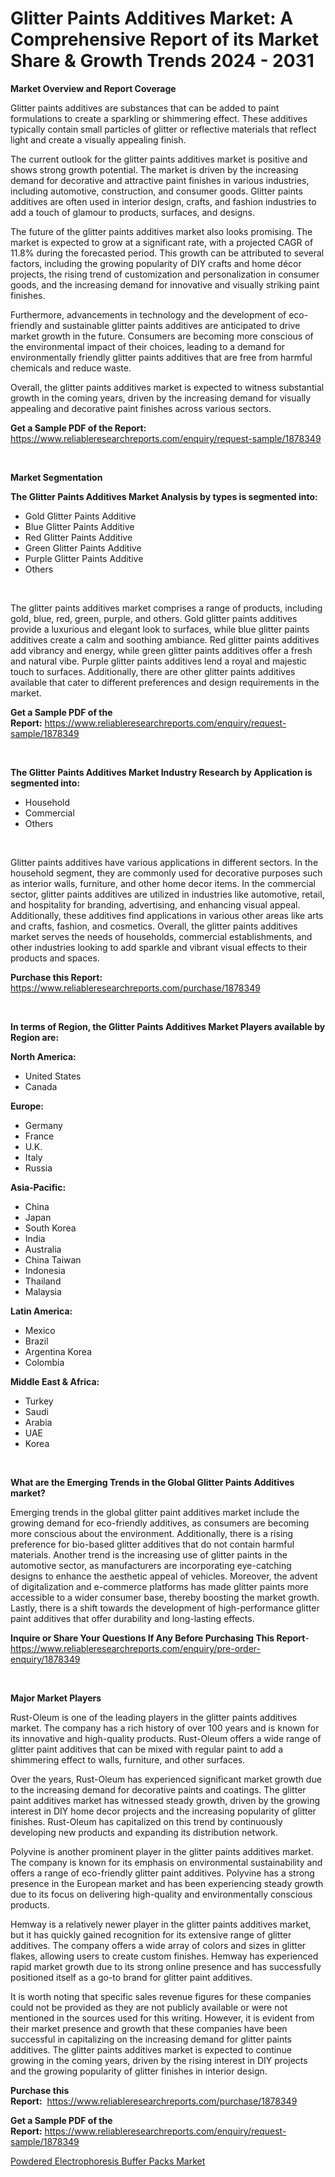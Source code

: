 <p><h1>Glitter Paints Additives Market: A Comprehensive Report of its Market Share & Growth Trends 2024 - 2031</h1></p><p><strong>Market Overview and Report Coverage</strong></p>
<p><p>Glitter paints additives are substances that can be added to paint formulations to create a sparkling or shimmering effect. These additives typically contain small particles of glitter or reflective materials that reflect light and create a visually appealing finish.</p><p>The current outlook for the glitter paints additives market is positive and shows strong growth potential. The market is driven by the increasing demand for decorative and attractive paint finishes in various industries, including automotive, construction, and consumer goods. Glitter paints additives are often used in interior design, crafts, and fashion industries to add a touch of glamour to products, surfaces, and designs.</p><p>The future of the glitter paints additives market also looks promising. The market is expected to grow at a significant rate, with a projected CAGR of 11.8% during the forecasted period. This growth can be attributed to several factors, including the growing popularity of DIY crafts and home décor projects, the rising trend of customization and personalization in consumer goods, and the increasing demand for innovative and visually striking paint finishes.</p><p>Furthermore, advancements in technology and the development of eco-friendly and sustainable glitter paints additives are anticipated to drive market growth in the future. Consumers are becoming more conscious of the environmental impact of their choices, leading to a demand for environmentally friendly glitter paints additives that are free from harmful chemicals and reduce waste.</p><p>Overall, the glitter paints additives market is expected to witness substantial growth in the coming years, driven by the increasing demand for visually appealing and decorative paint finishes across various sectors.</p></p>
<p><strong>Get a Sample PDF of the Report:</strong> <a href="https://www.reliableresearchreports.com/enquiry/request-sample/1878349">https://www.reliableresearchreports.com/enquiry/request-sample/1878349</a></p>
<p>&nbsp;</p>
<p><strong>Market Segmentation</strong></p>
<p><strong>The Glitter Paints Additives Market Analysis by types is segmented into:</strong></p>
<p><ul><li>Gold Glitter Paints Additive</li><li>Blue Glitter Paints Additive</li><li>Red Glitter Paints Additive</li><li>Green Glitter Paints Additive</li><li>Purple Glitter Paints Additive</li><li>Others</li></ul></p>
<p>&nbsp;</p>
<p><p>The glitter paints additives market comprises a range of products, including gold, blue, red, green, purple, and others. Gold glitter paints additives provide a luxurious and elegant look to surfaces, while blue glitter paints additives create a calm and soothing ambiance. Red glitter paints additives add vibrancy and energy, while green glitter paints additives offer a fresh and natural vibe. Purple glitter paints additives lend a royal and majestic touch to surfaces. Additionally, there are other glitter paints additives available that cater to different preferences and design requirements in the market.</p></p>
<p><strong>Get a Sample PDF of the Report:</strong>&nbsp;<a href="https://www.reliableresearchreports.com/enquiry/request-sample/1878349">https://www.reliableresearchreports.com/enquiry/request-sample/1878349</a></p>
<p>&nbsp;</p>
<p><strong>The Glitter Paints Additives Market Industry Research by Application is segmented into:</strong></p>
<p><ul><li>Household</li><li>Commercial</li><li>Others</li></ul></p>
<p>&nbsp;</p>
<p><p>Glitter paints additives have various applications in different sectors. In the household segment, they are commonly used for decorative purposes such as interior walls, furniture, and other home decor items. In the commercial sector, glitter paints additives are utilized in industries like automotive, retail, and hospitality for branding, advertising, and enhancing visual appeal. Additionally, these additives find applications in various other areas like arts and crafts, fashion, and cosmetics. Overall, the glitter paints additives market serves the needs of households, commercial establishments, and other industries looking to add sparkle and vibrant visual effects to their products and spaces.</p></p>
<p><strong>Purchase this Report:</strong>&nbsp; <a href="https://www.reliableresearchreports.com/purchase/1878349">https://www.reliableresearchreports.com/purchase/1878349</a></p>
<p>&nbsp;</p>
<p><strong>In terms of Region, the Glitter Paints Additives Market Players available by Region are:</strong></p>
<p>
    <p> <strong> North America: </strong>
        <ul>
            <li>United States</li>
            <li>Canada</li>
        </ul>
        </p> 
    <p> <strong> Europe: </strong>
        <ul>
            <li>Germany</li>
            <li>France</li>
            <li>U.K.</li>
            <li>Italy</li>
            <li>Russia</li>
        </ul>
        </p> 
    <p> <strong> Asia-Pacific: </strong>
        <ul>
            <li>China</li>
            <li>Japan</li>
            <li>South Korea</li>
            <li>India</li>
            <li>Australia</li>
            <li>China Taiwan</li>
            <li>Indonesia</li>
            <li>Thailand</li>
            <li>Malaysia</li>
        </ul>
        </p> 
    <p> <strong> Latin America: </strong>
        <ul>
            <li>Mexico</li>
            <li>Brazil</li>
            <li>Argentina Korea</li>
            <li>Colombia</li>
        </ul>
        </p> 
    <p> <strong> Middle East & Africa: </strong>
        <ul>
            <li>Turkey</li>
            <li>Saudi</li>
            <li>Arabia</li>
            <li>UAE</li>
            <li>Korea</li>
        </ul>
    </p>
    </p>
<p>&nbsp;</p>
<p><strong>What are the Emerging Trends in the Global Glitter Paints Additives market?</strong></p>
<p><p>Emerging trends in the global glitter paint additives market include the growing demand for eco-friendly additives, as consumers are becoming more conscious about the environment. Additionally, there is a rising preference for bio-based glitter additives that do not contain harmful materials. Another trend is the increasing use of glitter paints in the automotive sector, as manufacturers are incorporating eye-catching designs to enhance the aesthetic appeal of vehicles. Moreover, the advent of digitalization and e-commerce platforms has made glitter paints more accessible to a wider consumer base, thereby boosting the market growth. Lastly, there is a shift towards the development of high-performance glitter paint additives that offer durability and long-lasting effects.</p></p>
<p><strong>Inquire or Share Your Questions If Any Before Purchasing This Report</strong>- <a href="https://www.reliableresearchreports.com/enquiry/pre-order-enquiry/1878349">https://www.reliableresearchreports.com/enquiry/pre-order-enquiry/1878349</a></p>
<p>&nbsp;</p>
<p><strong>Major Market Players</strong></p>
<p><p>Rust-Oleum is one of the leading players in the glitter paints additives market. The company has a rich history of over 100 years and is known for its innovative and high-quality products. Rust-Oleum offers a wide range of glitter paint additives that can be mixed with regular paint to add a shimmering effect to walls, furniture, and other surfaces.</p><p>Over the years, Rust-Oleum has experienced significant market growth due to the increasing demand for decorative paints and coatings. The glitter paint additives market has witnessed steady growth, driven by the growing interest in DIY home decor projects and the increasing popularity of glitter finishes. Rust-Oleum has capitalized on this trend by continuously developing new products and expanding its distribution network.</p><p>Polyvine is another prominent player in the glitter paints additives market. The company is known for its emphasis on environmental sustainability and offers a range of eco-friendly glitter paint additives. Polyvine has a strong presence in the European market and has been experiencing steady growth due to its focus on delivering high-quality and environmentally conscious products.</p><p>Hemway is a relatively newer player in the glitter paints additives market, but it has quickly gained recognition for its extensive range of glitter additives. The company offers a wide array of colors and sizes in glitter flakes, allowing users to create custom finishes. Hemway has experienced rapid market growth due to its strong online presence and has successfully positioned itself as a go-to brand for glitter paint additives.</p><p>It is worth noting that specific sales revenue figures for these companies could not be provided as they are not publicly available or were not mentioned in the sources used for this writing. However, it is evident from their market presence and growth that these companies have been successful in capitalizing on the increasing demand for glitter paints additives. The glitter paints additives market is expected to continue growing in the coming years, driven by the rising interest in DIY projects and the growing popularity of glitter finishes in interior design.</p></p>
<p><strong>Purchase this Report:</strong>&nbsp;&nbsp;<a href="https://www.reliableresearchreports.com/purchase/1878349">https://www.reliableresearchreports.com/purchase/1878349</a></p>
<p></p>
<p><strong>Get a Sample PDF of the Report:</strong>&nbsp;<a href="https://www.reliableresearchreports.com/enquiry/request-sample/1878349">https://www.reliableresearchreports.com/enquiry/request-sample/1878349</a></p>
<p><p><a href="https://github.com/RickHolmes3/Market-Research-Report-List-2/blob/main/powdered-electrophoresis-buffer-packs-market.md">Powdered Electrophoresis Buffer Packs Market</a></p></p>